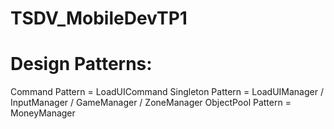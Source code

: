 # TSDV_MobileDevTP1

# Design Patterns:
Command Pattern = LoadUICommand
Singleton Pattern = LoadUIManager / InputManager / GameManager / ZoneManager
ObjectPool Pattern = MoneyManager